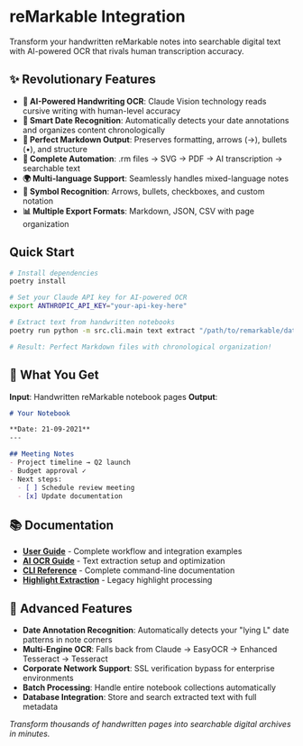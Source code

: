 # reMarkable Integration

Transform your handwritten reMarkable notes into searchable digital text with AI-powered OCR that rivals human transcription accuracy.

## ✨ Revolutionary Features

- **🤖 AI-Powered Handwriting OCR**: Claude Vision technology reads cursive writing with human-level accuracy
- **📅 Smart Date Recognition**: Automatically detects your date annotations and organizes content chronologically  
- **📝 Perfect Markdown Output**: Preserves formatting, arrows (→), bullets (•), and structure
- **🔄 Complete Automation**: .rm files → SVG → PDF → AI transcription → searchable text
- **🌍 Multi-language Support**: Seamlessly handles mixed-language notes
- **🎯 Symbol Recognition**: Arrows, bullets, checkboxes, and custom notation
- **📊 Multiple Export Formats**: Markdown, JSON, CSV with page organization

## Quick Start

```bash
# Install dependencies  
poetry install

# Set your Claude API key for AI-powered OCR
export ANTHROPIC_API_KEY="your-api-key-here"

# Extract text from handwritten notebooks
poetry run python -m src.cli.main text extract "/path/to/remarkable/data" --output-dir "extracted_notes"

# Result: Perfect Markdown files with chronological organization!
```

## 🎯 What You Get

**Input**: Handwritten reMarkable notebook pages
**Output**: 
```markdown
# Your Notebook

**Date: 21-09-2021**
---

## Meeting Notes
- Project timeline → Q2 launch
- Budget approval ✓
- Next steps:
  - [ ] Schedule review meeting
  - [x] Update documentation
```

## 📚 Documentation

- **[User Guide](docs/user-guide.md)** - Complete workflow and integration examples
- **[AI OCR Guide](docs/ai-ocr.md)** - Text extraction setup and optimization  
- **[CLI Reference](docs/cli-usage.md)** - Complete command-line documentation
- **[Highlight Extraction](docs/highlight_extraction.md)** - Legacy highlight processing

## 🚀 Advanced Features

- **Date Annotation Recognition**: Automatically detects your "lying L" date patterns in note corners
- **Multi-Engine OCR**: Falls back from Claude → EasyOCR → Enhanced Tesseract → Tesseract  
- **Corporate Network Support**: SSL verification bypass for enterprise environments
- **Batch Processing**: Handle entire notebook collections automatically
- **Database Integration**: Store and search extracted text with full metadata

*Transform thousands of handwritten pages into searchable digital archives in minutes.*